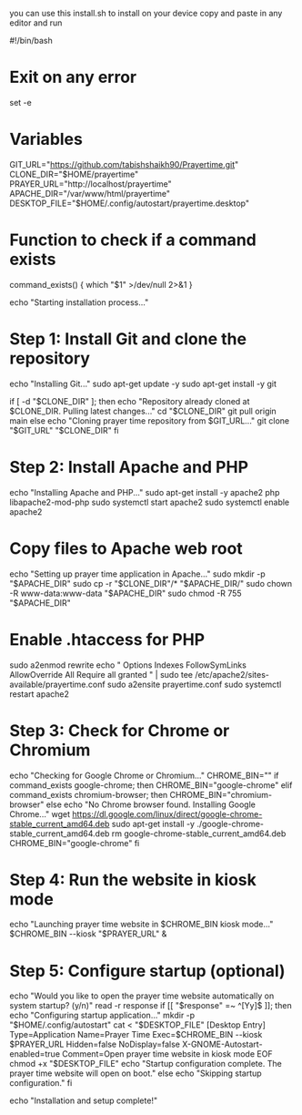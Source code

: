 you can use this install.sh to install on your device 
copy and paste in any editor and run 

#!/bin/bash

# Exit on any error
set -e

# Variables
GIT_URL="https://github.com/tabishshaikh90/Prayertime.git"
CLONE_DIR="$HOME/prayertime"
PRAYER_URL="http://localhost/prayertime"
APACHE_DIR="/var/www/html/prayertime"
DESKTOP_FILE="$HOME/.config/autostart/prayertime.desktop"

# Function to check if a command exists
command_exists() {
    which "$1" >/dev/null 2>&1
}

echo "Starting installation process..."

# Step 1: Install Git and clone the repository
echo "Installing Git..."
sudo apt-get update -y
sudo apt-get install -y git

if [ -d "$CLONE_DIR" ]; then
    echo "Repository already cloned at $CLONE_DIR. Pulling latest changes..."
    cd "$CLONE_DIR"
    git pull origin main
else
    echo "Cloning prayer time repository from $GIT_URL..."
    git clone "$GIT_URL" "$CLONE_DIR"
fi

# Step 2: Install Apache and PHP
echo "Installing Apache and PHP..."
sudo apt-get install -y apache2 php libapache2-mod-php
sudo systemctl start apache2
sudo systemctl enable apache2

# Copy files to Apache web root
echo "Setting up prayer time application in Apache..."
sudo mkdir -p "$APACHE_DIR"
sudo cp -r "$CLONE_DIR"/* "$APACHE_DIR/"
sudo chown -R www-data:www-data "$APACHE_DIR"
sudo chmod -R 755 "$APACHE_DIR"

# Enable .htaccess for PHP
sudo a2enmod rewrite
echo "
    Options Indexes FollowSymLinks
    AllowOverride All
    Require all granted
" | sudo tee /etc/apache2/sites-available/prayertime.conf
sudo a2ensite prayertime.conf
sudo systemctl restart apache2

# Step 3: Check for Chrome or Chromium
echo "Checking for Google Chrome or Chromium..."
CHROME_BIN=""
if command_exists google-chrome; then
    CHROME_BIN="google-chrome"
elif command_exists chromium-browser; then
    CHROME_BIN="chromium-browser"
else
    echo "No Chrome browser found. Installing Google Chrome..."
    wget https://dl.google.com/linux/direct/google-chrome-stable_current_amd64.deb
    sudo apt-get install -y ./google-chrome-stable_current_amd64.deb
    rm google-chrome-stable_current_amd64.deb
    CHROME_BIN="google-chrome"
fi

# Step 4: Run the website in kiosk mode
echo "Launching prayer time website in $CHROME_BIN kiosk mode..."
$CHROME_BIN --kiosk "$PRAYER_URL" &

# Step 5: Configure startup (optional)
echo "Would you like to open the prayer time website automatically on system startup? (y/n)"
read -r response
if [[ "$response" =~ ^[Yy]$ ]]; then
    echo "Configuring startup application..."
    mkdir -p "$HOME/.config/autostart"
    cat < "$DESKTOP_FILE"
[Desktop Entry]
Type=Application
Name=Prayer Time
Exec=$CHROME_BIN --kiosk $PRAYER_URL
Hidden=false
NoDisplay=false
X-GNOME-Autostart-enabled=true
Comment=Open prayer time website in kiosk mode
EOF
    chmod +x "$DESKTOP_FILE"
    echo "Startup configuration complete. The prayer time website will open on boot."
else
    echo "Skipping startup configuration."
fi

echo "Installation and setup complete!"
